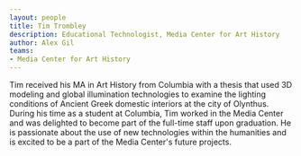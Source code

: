 ```yaml
---
layout: people
title: Tim Trombley	
description: Educational Technologist, Media Center for Art History
author: Alex Gil
teams:
- Media Center for Art History
---
```


Tim received his MA in Art History from Columbia with a thesis that used 3D modeling and global illumination technologies to examine the lighting conditions of Ancient Greek domestic interiors at the city of Olynthus. During his time as a student at Columbia, Tim worked in the Media Center and was delighted to become part of the full-time staff upon graduation. He is passionate about the use of new technologies within the humanities and is excited to be a part of the Media Center's future projects. 